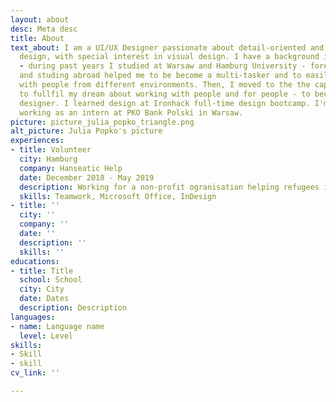 ```yaml
---
layout: about
desc: Meta desc
title: About
text_about: I am a UI/UX Designer passionate about detail-oriented and user-centered
  design, with special interest in visual design. I have a background in foreign languages
  - during past years I studied at Warsaw and Hamburg University - foreign languages
  and studing abroad helped me to be become a multi-tasker and to easily communicate
  with people from different environments. Then, I moved to the the capital of Germany
  to fullfil my dream about working with people and for people - to become a UX/UI
  designer. I learned design at Ironhack full-time design bootcamp. I'm currently
  working as an intern at PKO Bank Polski in Warsaw.
picture: picture_julia_popko_triangle.png
alt_picture: Julia Popko's picture
experiences:
- title: Volunteer
  city: Hamburg
  company: Hanseatic Help
  date: December 2018 - May 2019
  description: Working for a non-profit ogranisation helping refugees in need.
  skills: Teamwork, Microsoft Office, InDesign
- title: ''
  city: ''
  company: ''
  date: ''
  description: ''
  skills: ''
educations:
- title: Title
  school: School
  city: City
  date: Dates
  description: Description
languages:
- name: Language name
  level: Level
skills:
- Skill
- skill
cv_link: ''

---
```

